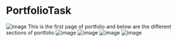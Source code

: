 # PortfolioTask

![image](https://github.com/preyash-dw/PortfolioTask/assets/122265433/1406917d-e13e-4ccd-b507-7903d75e7a88)
This is the first page of portfolio 
and below are the different sections of portfolio
![image](https://github.com/preyash-dw/PortfolioTask/assets/122265433/41f10da0-6a98-4bc3-95f8-b1c15b56e364)
![image](https://github.com/preyash-dw/PortfolioTask/assets/122265433/6b067b7f-96e9-4609-aa37-ff16bf106fdf)
![image](https://github.com/preyash-dw/PortfolioTask/assets/122265433/0c9de9dd-a421-4b9d-a95b-c85394c170c3)
![image](https://github.com/preyash-dw/PortfolioTask/assets/122265433/c6b01219-6e6c-4861-9916-e15ca358bd49)
